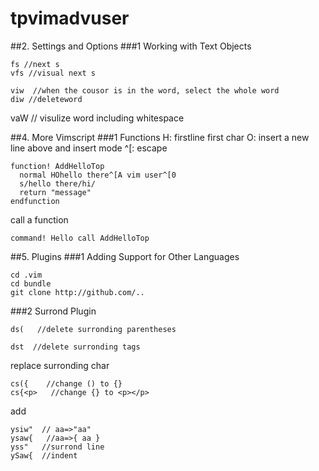 # tpvimadvuser
##2. Settings and Options
###1 Working with Text Objects
```
fs //next s
vfs //visual next s
```

```
viw  //when the cousor is in the word, select the whole word
diw //deleteword
```

vaW // visulize word including whitespace




##4. More Vimscript
###1 Functions
H: firstline first char
O: insert a new line above and insert mode
^[: escape
```
function! AddHelloTop
  normal HOhello there^[A vim user^[0
  s/hello there/hi/
  return "message"
endfunction
```
call a function
```
command! Hello call AddHelloTop
```






##5. Plugins
###1 Adding Support for Other Languages
```
cd .vim
cd bundle
git clone http://github.com/..
```
###2 Surrond Plugin
```
ds(   //delete surronding parentheses
```

```
dst  //delete surronding tags
```

replace surronding char
```
cs({    //change () to {}
cs{<p>   //change {} to <p></p>
``` 
add
```
ysiw"  // aa=>"aa"
ysaw{   //aa=>{ aa }
yss"   //surrond line 
ySaw{  //indent
```
